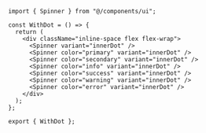 ﻿```tsx
import { Spinner } from "@/components/ui";

const WithDot = () => {
  return (
    <div className="inline-space flex flex-wrap">
      <Spinner variant="innerDot" />
      <Spinner color="primary" variant="innerDot" />
      <Spinner color="secondary" variant="innerDot" />
      <Spinner color="info" variant="innerDot" />
      <Spinner color="success" variant="innerDot" />
      <Spinner color="warning" variant="innerDot" />
      <Spinner color="error" variant="innerDot" />
    </div>
  );
};

export { WithDot };

```

